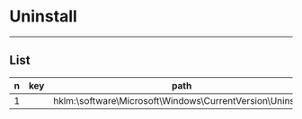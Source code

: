 # Uninstall

---

## List
|n|key|path|e.g.|O/P|
|-|---|----|----|---|
|1||hklm:\software\Microsoft\Windows\CurrentVersion\Uninstall\
